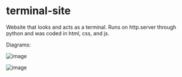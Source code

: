# terminal-site
Website that looks and acts as a terminal. Runs on http.server through python and was coded in html, css, and js. 

Diagrams:

![image](https://github.com/cdoors/terminal-site/assets/76536265/4eb090d2-bf46-4561-92e1-fe64dd9312db)

![image](https://github.com/cdoors/terminal-site/assets/76536265/078244fd-cc0d-4694-91a3-d0d4df6d85ed)

